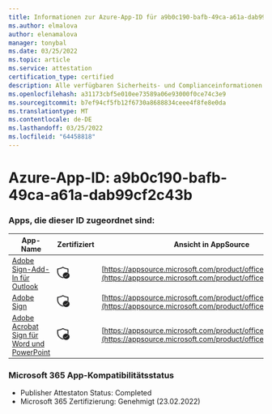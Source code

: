 ```yaml
---
title: Informationen zur Azure-App-ID für a9b0c190-bafb-49ca-a61a-dab99cf2c43b
ms.author: elmalova
author: elenamalova
manager: tonybal
ms.date: 03/25/2022
ms.topic: article
ms.service: attestation
certification_type: certified
description: Alle verfügbaren Sicherheits- und Complianceinformationen für a9b0c190-bafb-49ca-a61a-dab99cf2c43b.
ms.openlocfilehash: a31173cbf5e010ee73589a06e93000f0ce74c3e9
ms.sourcegitcommit: b7ef94cf5fb12f6730a8688834ceee4f8fe8e0da
ms.translationtype: MT
ms.contentlocale: de-DE
ms.lasthandoff: 03/25/2022
ms.locfileid: "64458818"
---
```

# <a name="azure-app-id-a9b0c190-bafb-49ca-a61a-dab99cf2c43b"></a>Azure-App-ID: a9b0c190-bafb-49ca-a61a-dab99cf2c43b


### <a name="apps-associated-with-this-id"></a>Apps, die dieser ID zugeordnet sind:
| **App-Name** | **Zertifiziert** | **Ansicht in AppSource** |
|--------------|---------------|-----------------------|
| [Adobe Sign-Add-In für Outlook](../forward/WA104381158.md) | <img alt="Certified application badge" src="../media/certified-badge.png" height="25" width="25" /> | [https://appsource.microsoft.com/product/office/WA104381158](https://appsource.microsoft.com/product/office/WA104381158) |
| [Adobe Sign](../forward/WA104381233.md) | <img alt="Certified application badge" src="../media/certified-badge.png" height="25" width="25" /> | [https://appsource.microsoft.com/product/office/WA104381233](https://appsource.microsoft.com/product/office/WA104381233) |
| [Adobe Acrobat Sign für Word und PowerPoint](../forward/WA104381155.md) | <img alt="Certified application badge" src="../media/certified-badge.png" height="25" width="25" /> | [https://appsource.microsoft.com/product/office/WA104381155](https://appsource.microsoft.com/product/office/WA104381155) |

### <a name="microsoft-365-app-compliance-status"></a>Microsoft 365 App-Kompatibilitätsstatus
- Publisher Attestaton Status: Completed
- Microsoft 365 Zertifizierung: Genehmigt (23.02.2022)
